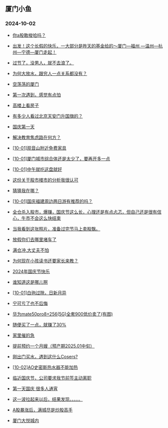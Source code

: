 ## 厦门小鱼 
### 2024-10-02

+ [你a股敢梭哈吗？](http://bbs.xmfish.com/read-htm-tid-18248109.html)

+ [出发！这个长假的快乐，一大部分是昨天的基金给的～厦门—福州 —温州—杭州—宁德—厦门走起！](http://bbs.xmfish.com/read-htm-tid-18248114.html)

+ [过节了，没男人，就不去浪了。](http://bbs.xmfish.com/read-htm-tid-18248190.html)

+ [为何大放水，跟穷人一点关系都没有？](http://bbs.xmfish.com/read-htm-tid-18248093.html)

+ [空荡荡的厦门](http://bbs.xmfish.com/read-htm-tid-18248169.html)

+ [第一次遇到，感觉有点怕](http://bbs.xmfish.com/read-htm-tid-18248194.html)

+ [高楼上看房子](http://bbs.xmfish.com/read-htm-tid-18248185.html)

+ [有多少人看过北京天安门升国旗的？](http://bbs.xmfish.com/read-htm-tid-18248126.html)

+ [国庆第一天](http://bbs.xmfish.com/read-htm-tid-18248167.html)

+ [解决教育焦虑路在何方？](http://bbs.xmfish.com/read-htm-tid-18248133.html)

+ [[10-01]观音山附近免费家具](http://bbs.xmfish.com/read-htm-tid-18248135.html)

+ [[10-01]厦门城市综合体还是太少了，要再开多一点](http://bbs.xmfish.com/read-htm-tid-18248191.html)

+ [[10-01]中午就吃这盘就好](http://bbs.xmfish.com/read-htm-tid-18248134.html)

+ [这份关于股市楼市的分析我很认可](http://bbs.xmfish.com/read-htm-tid-18248188.html)

+ [猜猜我在哪？](http://bbs.xmfish.com/read-htm-tid-18248168.html)

+ [[10-01]国庆福建周边两日游有推荐的吗？](http://bbs.xmfish.com/read-htm-tid-18248143.html)

+ [全仓杀入股市，爆赚，国庆节这么长，心理还是有点忐忑，但自己还是很有信心，牛市不会这么快结束](http://bbs.xmfish.com/read-htm-tid-18248159.html)

+ [当我看到这张照片，准备过完节马上卖股飘。](http://bbs.xmfish.com/read-htm-tid-18248171.html)

+ [放假你们去哪里堵车了](http://bbs.xmfish.com/read-htm-tid-18248166.html)

+ [满仓冲.大丈夫不怕](http://bbs.xmfish.com/read-htm-tid-18248219.html)

+ [为何现在小孩读书还要家长来教？](http://bbs.xmfish.com/read-htm-tid-18248209.html)

+ [2024年国庆节快乐](http://bbs.xmfish.com/read-htm-tid-18248225.html)

+ [谁知道这是哪儿啊](http://bbs.xmfish.com/read-htm-tid-18248274.html)

+ [[10-01]白驹过隙，日新月异](http://bbs.xmfish.com/read-htm-tid-18248176.html)

+ [宁可亏了也不后悔](http://bbs.xmfish.com/read-htm-tid-18248217.html)

+ [华为mate50pro8+256(5G)全套900低价卖了(有图)](http://bbs.xmfish.com/read-htm-tid-18248203.html)

+ [随便买了一点，就赚了30%](http://bbs.xmfish.com/read-htm-tid-18248256.html)

+ [家里催的急](http://bbs.xmfish.com/read-htm-tid-18248259.html)

+ [提前预约一个月嫂（预产期2025.01中旬）](http://bbs.xmfish.com/read-htm-tid-18248243.html)

+ [刚出门买水，遇到这什么Cosers?](http://bbs.xmfish.com/read-htm-tid-18248333.html)

+ [[10-02]AO史密斯热水器不能加热](http://bbs.xmfish.com/read-htm-tid-18248271.html)

+ [临近国庆节，公司要求我节前签主动离职](http://bbs.xmfish.com/read-htm-tid-18248338.html)

+ [第一天国庆 很多人通宵](http://bbs.xmfish.com/read-htm-tid-18248277.html)

+ [这一波拉起来以后，结果发现。。。。。](http://bbs.xmfish.com/read-htm-tid-18248268.html)

+ [A股暴涨后，满城尽是炒股高手](http://bbs.xmfish.com/read-htm-tid-18248331.html)

+ [厦门大悦城内](http://bbs.xmfish.com/read-htm-tid-18248324.html)

